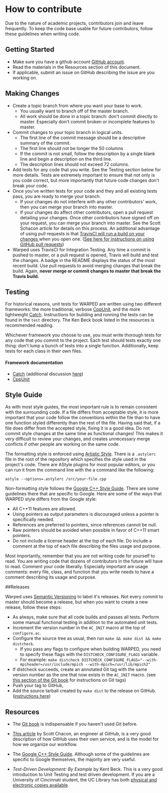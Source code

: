 # How to contribute

Due to the nature of academic projects, contributors join and leave
frequently. To keep the code base usable for future contributors, follow these
guidelines when writing code.

## Getting Started

* Make sure you have a github account [GitHub account](https://github.com/signup/free).
* Read the materials in the Resources section of this document. 
* If applicable, submit an issue on GitHub describing the issue are you working on.

## Making Changes

* Create a topic branch from where you want your base to work.
	* You usually want to branch off of the master branch.
    * All work should be done in a topic branch: don't commit directly to
      master. Especially don't commit broken or incomplete features to master.
* Commit changes to your topic branch in logical units.
	* The first line of the commit message should be a descriptive summary of the commit. 
	* The first line should not be longer the 50 columns
    * If the commit is not small, follow the description by a single blank
      line and begin a description on the third line.
	* The description lines should not exceed 72 columns.
* Add tests for any code that you write. See the Testing section below for
  more details. Tests are extremely important to ensure that not only is you
  code correct, but more importantly that future code changes don't break your
  code.
* Once you've written tests for your code and they and all existing tests
  pass, you are ready to merge your branch.
    * If your changes do not interfere with any other contributors' work, then
      you can merge your branch into master.
    * If your changes do affect other contributors, open a pull request
      detailing your changes.  Once other contributors have signed off on your
      request, you can merge your branch into master. See the Scott Schacon
      article for details on this process. An additional advantage of using
      pull requests is that [TravisCI will run a build on your changes
      ](http://about.travis-ci.org/blog/2012-09-04-pull-requests-just-got-even-more-awesome/) 
      when you open one. ([See here for instructions on using GitHub pull requests](https://help.github.com/articles/using-pull-requests))
* Warped uses TravisCI for Integration Testing. Any time a commit is pushed to
  master, or a pull request is opened, Travis will build and test the changes.
  A badge in the README displays the status of the most recent build. Use pull
  requests to avoid merging changes that break the build. Again, **never merge
  or commit changes to master that break the Travis build.**

## Testing

For historical reasons, unit tests for WARPED are written using two different
frameworks: the more traditional, verbose
[CppUnit](http://cpptest.sourceforge.net), and the more lightweight
[Catch](http://catch-test.net/). Instructions for building and running the
tests can be found in the `test` directory. The Ken Beck book listed in the
resources is recommended reading.

Whichever framework you choose to use, you must write thorough tests for any
code that you commit to the project. Each test should tests exactly one thing:
don't lump a bunch of tests into a single function. Additionally, keep tests
for each class in their own files.

#### Framework documentation
* [Catch](https://github.com/philsquared/Catch/blob/master/docs/reference-index.md) 
  (additional discussion [here](http://www.levelofindirection.com/journal/tag/catch))
* [CppUnit](http://cpptest.sourceforge.net/tutorial.html)

## Style Guide

As with most style guides, the most important rule is to remain consistent
with the surrounding code. If a file differs from acceptable style, it is more
important that your code follow the conventions within the file than to have
one function styled differently than the rest of the file. Having said that,
if a file does differ from the accepted style, fixing it is a good idea. Do
not commit style changes at the same time as functional changes! This makes it
very difficult to review your changes, and creates unnecessary merge conflicts
if other people are working on the same code.

The formatting style is enforced using [Artistic
Style](astyle.sourceforge.ne). There is a `.astylerc` file in the root of the
repository which specifies the style used in the project's code. There are
AStyle plugins for most popular editors, or you can run it from the command
line with the a command like the following:

    astyle --options=.astylerc /src/your-file.cpp

Non-formatting style follows the [Google C++ Style Guide](http://google-styleguide.googlecode.com/svn/trunk/cppguide.xml). 
There are some guidelines there that are specific to Google. Here are some of
the ways that WARPED style differs from the Google style:

* All C++11 features are allowed.
* Using pointers as output parameters is discouraged unless a pointer is specifically needed. 
* References are preferred to pointers, since references cannot be null.
* Raw pointers should be avoided when possible in favor of C++11 smart pointers.
* Do not include a license header at the top of each file. Do include a
  comment at the top of each file describing the files usage and purpose.

Most importantly, remember that you are not writing code for yourself to read.
You are writing code that dozens of contributors in the future will have to
read. Comment your code liberally. Especially important are usage comments:
every file, class, and function that you write needs to have a comment
describing its usage and purpose.

##Releases

Warped uses [Semantic Versioning](http://semver.org/) to label it's releases. Not every commit to master should become a release, but when you want to create a new release, follow these steps:

* As always, make sure that all code builds and passes all tests. Perform some manual functional testing in addition to the automated unit tests.
* Increment the version number in the `AC_INIT` macro at the top of `configure.ac`.
* Configure the source tree as usual, then run `make && make dist && make distcheck`.
	* If you pass any flags to configure when building WARPED, you need to specify these flags with the `DISTCHECK_CONFIGURE_FLAGS` variable.
	* For example: `make distcheck DISTCHECK_CONFIGURE_FLAGS="--with-mpiheader=/usr/include/mpich --with-mpich=/usr/lib/mpich2"`
* If distcheck succeeds, create an annotated Git tag with the same version number as the one that now exists in the `AC_INIT` macro. (see [this section of the Git book](http://git-scm.com/book/en/Git-Basics-Tagging) for instructions on Git tags)
* Push your tag to GitHub,
* Add the source tarball created by `make dist` to the release on GitHub. ([instructions here](https://github.com/blog/1547-release-your-software))

## Resources
* The [Git book](http://git-scm.com/book) is indispensable if you haven't used Git before. 

* [This article](http://scottchacon.com/2011/08/31/github-flow.html) by Scott 
  Chacon, an engineer at GitHub, is a very good description of how GitHub uses
  their own service, and is the model for how we organize our workflow.

* The [Google C++ Style Guide](http://google-styleguide.googlecode.com/svn/trunk/cppguide.xml). 
  Although some of the guidelines are specific to Google themselves, the
  majority are very useful.
* *Test-Driven Development: By Example* by Kent Beck. This is a very good 
  introduction to Unit Testing and test driven development. If you are a
  University of Cincinnati student, the UC Library has both [physical and
  electronic copies available](http://uclid.uc.edu/record=b4376056~S39).
